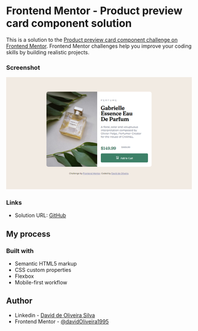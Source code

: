 # Frontend Mentor - Product preview card component solution

This is a solution to the [Product preview card component challenge on Frontend Mentor](https://www.frontendmentor.io/challenges/product-preview-card-component-GO7UmttRfa). Frontend Mentor challenges help you improve your coding skills by building realistic projects. 

### Screenshot

![](images/product.png)

### Links

- Solution URL: [GitHub](https://davidoliveira1995.github.io/product-preview/)

## My process

### Built with

- Semantic HTML5 markup
- CSS custom properties
- Flexbox
- Mobile-first workflow

## Author

- Linkedin - [David de Oliveira Silva](https://www.linkedin.com/in/david-oliveiraos/)
- Frontend Mentor - [@davidOliveira1995](https://www.frontendmentor.io/profile/davidOliveira1995)


